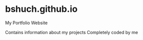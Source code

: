 # bshuch.github.io
My Portfolio Website

Contains information about my projects
Completely coded by me
